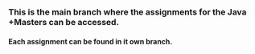 ### This is the main branch where the assignments for the Java +Masters can be accessed.
 #### Each assignment can be found in it own branch.